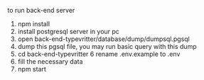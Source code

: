 to run back-end server
1. npm install
2. install postgresql server in your pc
3. open back-end-typevritter/database/dump/dumpsql.pgsql
4. dump this pgsql file, you may run basic query with this dump
5. cd back-end-typevritter 
6 rename .env.example to .env
7. fill the necessary data
8. npm start
